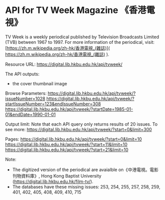 # API for TV Week Magazine 《香港電視》

TV Week is a weekly periodical published by Television Broadcasts Limited (TVB) between 1967 to 1997.
For more information of the periodical, visit: [https://zh.m.wikipedia.org/zh-hk/香港電視_(雜誌)]( https://zh.m.wikipedia.org/zh-hk/香港電視_(雜誌) ).

Resource URL:
https://digital.lib.hkbu.edu.hk/api/tvweek/


The API outputs:
 - the cover thumbnail image


Browse Parameters:
https://digital.lib.hkbu.edu.hk/api/tvweek/?issueNumber=1028
https://digital.lib.hkbu.edu.hk/api/tvweek/?startIssueNumber=123&endIssueNumber=308
https://digital.lib.hkbu.edu.hk/api/tvweek/?startDate=1985-01-01&endDate=1990-01-01


Output limit:
Note that each API query only returns results of 20 issues. To see more:
https://digital.lib.hkbu.edu.hk/api/tvweek/?start=0&limit=300



Pages:
https://digital.lib.hkbu.edu.hk/api/tvweek/?start=0&limit=10
https://digital.lib.hkbu.edu.hk/api/tvweek/?start=11&limit=10
https://digital.lib.hkbu.edu.hk/api/tvweek/?start=21&limit=10


Note:
- The digitized version of the periodical are avaialble on《中港電視。電影刊物資料庫》, Hong Kong Baptist University (https://digital.lib.hkbu.edu.hk/film-tv/).
- The databases have these missing issues: 253, 254, 255, 257, 258, 259, 401, 402, 405, 408, 409, 410, 715

